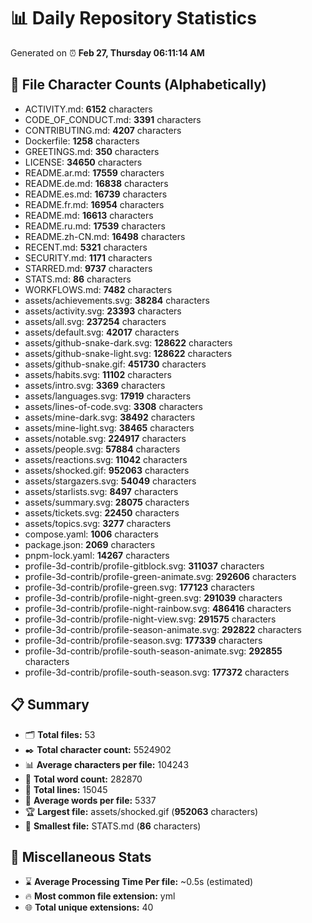 # 📊 Daily Repository Statistics
Generated on ⏰ **Feb 27, Thursday 06:11:14 AM**

## 📂 File Character Counts (Alphabetically)
- ACTIVITY.md: **6152** characters
- CODE_OF_CONDUCT.md: **3391** characters
- CONTRIBUTING.md: **4207** characters
- Dockerfile: **1258** characters
- GREETINGS.md: **350** characters
- LICENSE: **34650** characters
- README.ar.md: **17559** characters
- README.de.md: **16838** characters
- README.es.md: **16739** characters
- README.fr.md: **16954** characters
- README.md: **16613** characters
- README.ru.md: **17539** characters
- README.zh-CN.md: **16498** characters
- RECENT.md: **5321** characters
- SECURITY.md: **1171** characters
- STARRED.md: **9737** characters
- STATS.md: **86** characters
- WORKFLOWS.md: **7482** characters
- assets/achievements.svg: **38284** characters
- assets/activity.svg: **23393** characters
- assets/all.svg: **237254** characters
- assets/default.svg: **42017** characters
- assets/github-snake-dark.svg: **128622** characters
- assets/github-snake-light.svg: **128622** characters
- assets/github-snake.gif: **451730** characters
- assets/habits.svg: **11102** characters
- assets/intro.svg: **3369** characters
- assets/languages.svg: **17919** characters
- assets/lines-of-code.svg: **3308** characters
- assets/mine-dark.svg: **38492** characters
- assets/mine-light.svg: **38465** characters
- assets/notable.svg: **224917** characters
- assets/people.svg: **57884** characters
- assets/reactions.svg: **11042** characters
- assets/shocked.gif: **952063** characters
- assets/stargazers.svg: **54049** characters
- assets/starlists.svg: **8497** characters
- assets/summary.svg: **28075** characters
- assets/tickets.svg: **22450** characters
- assets/topics.svg: **3277** characters
- compose.yaml: **1006** characters
- package.json: **2069** characters
- pnpm-lock.yaml: **14267** characters
- profile-3d-contrib/profile-gitblock.svg: **311037** characters
- profile-3d-contrib/profile-green-animate.svg: **292606** characters
- profile-3d-contrib/profile-green.svg: **177123** characters
- profile-3d-contrib/profile-night-green.svg: **291039** characters
- profile-3d-contrib/profile-night-rainbow.svg: **486416** characters
- profile-3d-contrib/profile-night-view.svg: **291575** characters
- profile-3d-contrib/profile-season-animate.svg: **292822** characters
- profile-3d-contrib/profile-season.svg: **177339** characters
- profile-3d-contrib/profile-south-season-animate.svg: **292855** characters
- profile-3d-contrib/profile-south-season.svg: **177372** characters

## 📋 Summary
- 🗂️ **Total files:** 53
- ✒️ **Total character count:** 5524902
- 📊 **Average characters per file:** 104243
- 📝 **Total word count:** 282870
- 🧾 **Total lines:** 15045
- 📐 **Average words per file:** 5337
- 🏆 **Largest file:** assets/shocked.gif (**952063** characters)
- 🥉 **Smallest file:** STATS.md (**86** characters)

## 🌟 Miscellaneous Stats
- ⌛ **Average Processing Time Per file:** ~0.5s (estimated)
- 🔥 **Most common file extension:** yml
- 🌐 **Total unique extensions:** 40
